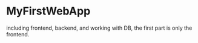# MyFirstWebApp
including frontend, backend, and working with DB, the first part is only the frontend.

